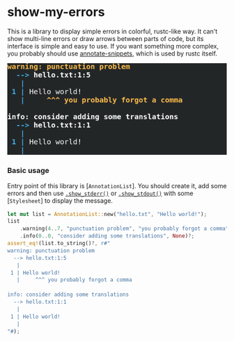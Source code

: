 # show-my-errors

This is a library to display simple errors in colorful, rustc-like way.
It can't show multi-line errors or draw arrows between parts of code, but its interface
is simple and easy to use. If you want something more complex, you probably should use
[annotate-snippets](https://docs.rs/annotate-snippets), which is used by rustc itself.

![example output](/example.png)

### Basic usage
Entry point of this library is [`AnnotationList`]. You should create it, add some errors
and then use [`.show_stderr()`](AnnotationList::show_stderr) or
[`.show_stdout()`](AnnotationList::show_stdout)
with some [`Stylesheet`] to display the message.
```rust
let mut list = AnnotationList::new("hello.txt", "Hello world!");
list
    .warning(4..7, "punctuation problem", "you probably forgot a comma")?
    .info(0..0, "consider adding some translations", None)?;
assert_eq!(list.to_string()?, r#"
warning: punctuation problem
  --> hello.txt:1:5
   |
 1 | Hello world!
   |     ^^^ you probably forgot a comma

info: consider adding some translations
  --> hello.txt:1:1
   |
 1 | Hello world!
   |
"#);
```
